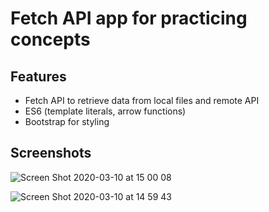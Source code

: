 # Fetch API app for practicing concepts

## Features

- Fetch API to retrieve data from local files and remote API
- ES6 (template literals, arrow functions)
- Bootstrap for styling

## Screenshots

![Screen Shot 2020-03-10 at 15 00 08](https://user-images.githubusercontent.com/44209758/76344322-21f32280-62e0-11ea-86bb-eab5305d1ca2.png)

![Screen Shot 2020-03-10 at 14 59 43](https://user-images.githubusercontent.com/44209758/76344324-23244f80-62e0-11ea-9897-f65642159d06.png)
